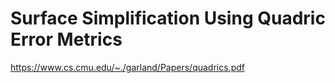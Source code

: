 # Surface Simplification Using Quadric Error Metrics
https://www.cs.cmu.edu/~./garland/Papers/quadrics.pdf
